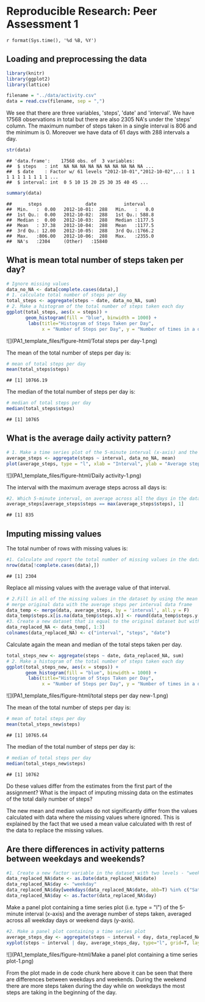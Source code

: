 # Reproducible Research: Peer Assessment 1
`r format(Sys.time(), '%d %B, %Y')`  


## Loading and preprocessing the data

```r
library(knitr)
library(ggplot2)
library(lattice)

filename = "../data/activity.csv"
data = read.csv(filename, sep = ",")
```

We see that there are three variables, 'steps', 'date' and 'interval'. We have 17568 observations in total but there are also 2305 NA's under the 'steps' column. The maximum number of steps taken in a single interval is 806 and the minimum is 0. Moreover we have data of 61 days with 288 intervals a day.


```r
str(data)
```

```
## 'data.frame':	17568 obs. of  3 variables:
##  $ steps   : int  NA NA NA NA NA NA NA NA NA NA ...
##  $ date    : Factor w/ 61 levels "2012-10-01","2012-10-02",..: 1 1 1 1 1 1 1 1 1 1 ...
##  $ interval: int  0 5 10 15 20 25 30 35 40 45 ...
```

```r
summary(data)
```

```
##      steps                date          interval     
##  Min.   :  0.00   2012-10-01:  288   Min.   :   0.0  
##  1st Qu.:  0.00   2012-10-02:  288   1st Qu.: 588.8  
##  Median :  0.00   2012-10-03:  288   Median :1177.5  
##  Mean   : 37.38   2012-10-04:  288   Mean   :1177.5  
##  3rd Qu.: 12.00   2012-10-05:  288   3rd Qu.:1766.2  
##  Max.   :806.00   2012-10-06:  288   Max.   :2355.0  
##  NA's   :2304     (Other)   :15840
```

## What is mean total number of steps taken per day?  


```r
# Ignore missing values
data_no_NA <- data[complete.cases(data),]
# 1. calculate total number of steps per day
total_steps <- aggregate(steps ~ date, data_no_NA, sum)
# 2. Make a histogram of the total number of steps taken each day
ggplot(total_steps, aes(x = steps)) + 
       geom_histogram(fill = "blue", binwidth = 1000) + 
        labs(title="Histogram of Steps Taken per Day", 
             x = "Number of Steps per Day", y = "Number of times in a day(Count)")
```

![](PA1_template_files/figure-html/Total steps per day-1.png)
     
The mean of the total number of steps per day is:

```r
# mean of total steps per day
mean(total_steps$steps)
```

```
## [1] 10766.19
```

The median of the total number of steps per day is:

```r
# median of total steps per day
median(total_steps$steps)
```

```
## [1] 10765
```

## What is the average daily activity pattern?

```r
# 1. Make a time series plot of the 5-minute interval (x-axis) and the average number of steps taken, averaged across all days (y-axis)
average_steps <- aggregate(steps ~ interval, data_no_NA, mean)
plot(average_steps, type = "l", xlab = "Interval", ylab = "Average steps")
```

![](PA1_template_files/figure-html/Daily activity-1.png)

The interval with the maximum average steps across all days is: 

```r
#2. Which 5-minute interval, on average across all the days in the dataset, contains the maximum number of steps?
average_steps[average_steps$steps == max(average_steps$steps), 1]
```

```
## [1] 835
```

## Imputing missing values
The total number of rows with missing values is:

```r
#1. Calculate and report the total number of missing values in the dataset (i.e. the total number of rows with NAs)
nrow(data[!complete.cases(data),])
```

```
## [1] 2304
```

Replace all missing values with the average value of that interval.

```r
# 2.Fill in all of the missing values in the dataset by using the mean value for that interval.
# merge original data with the average steps per interval data frame
data_temp <- merge(data, average_steps, by = 'interval', all.y = F)
data_temp$steps.x[is.na(data_temp$steps.x)] <- round(data_temp$steps.y[is.na(data_temp$steps.x)])
#3. Create a new dataset that is equal to the original dataset but with the missing data filled in.
data_replaced_NA <- data_temp[, 1:3]
colnames(data_replaced_NA) <- c("interval", "steps", "date")
```

Calculate again the mean and median of the total steps taken per day.

```r
total_steps_new <- aggregate(steps ~ date, data_replaced_NA, sum)
# 2. Make a histogram of the total number of steps taken each day
ggplot(total_steps_new, aes(x = steps)) + 
       geom_histogram(fill = "blue", binwidth = 1000) + 
        labs(title="Histogram of Steps Taken per Day", 
             x = "Number of Steps per Day", y = "Number of times in a day(Count)")
```

![](PA1_template_files/figure-html/total steps per day new-1.png)
     
The mean of the total number of steps per day is:

```r
# mean of total steps per day
mean(total_steps_new$steps)
```

```
## [1] 10765.64
```

The median of the total number of steps per day is:

```r
# median of total steps per day
median(total_steps_new$steps)
```

```
## [1] 10762
```

Do these values differ from the estimates from the first part of the assignment? What is the impact of imputing missing data on the estimates of the total daily number of steps?

The new mean and median values do not significantly differ from the values calculated with data where the missing values where ignored. This is explained by the fact that we used a mean value calculated with th rest of the data to replace the missing values.

## Are there differences in activity patterns between weekdays and weekends?

```r
#1. Create a new factor variable in the dataset with two levels - "weekday" and "weekend" indicating whether a given date is a weekday or weekend day.
data_replaced_NA$date <- as.Date(data_replaced_NA$date)
data_replaced_NA$day <- "weekday"
data_replaced_NA$day[weekdays(data_replaced_NA$date, abb=T) %in% c("Sat","Sun")] <- "weekend"
data_replaced_NA$day <- as.factor(data_replaced_NA$day)
```

Make a panel plot containing a time series plot (i.e. type = "l") of the 5-minute interval (x-axis) and the average number of steps taken, averaged across all weekday days or weekend days (y-axis). 

```r
#2. Make a panel plot containing a time series plot
average_steps_day <- aggregate(steps ~ interval + day, data_replaced_NA, mean)
xyplot(steps ~ interval | day, average_steps_day, type="l", grid=T, layout=c(1,2), ylab="Number of steps", xlab="interval")
```

![](PA1_template_files/figure-html/Make a panel plot containing a time series plot-1.png)

From the plot made in de code chunk here above it can be seen that there are differences between weekdays and weekends. During the weekend there are more steps taken during the day while on weekdays the most steps are taking in the beginning of the day.
